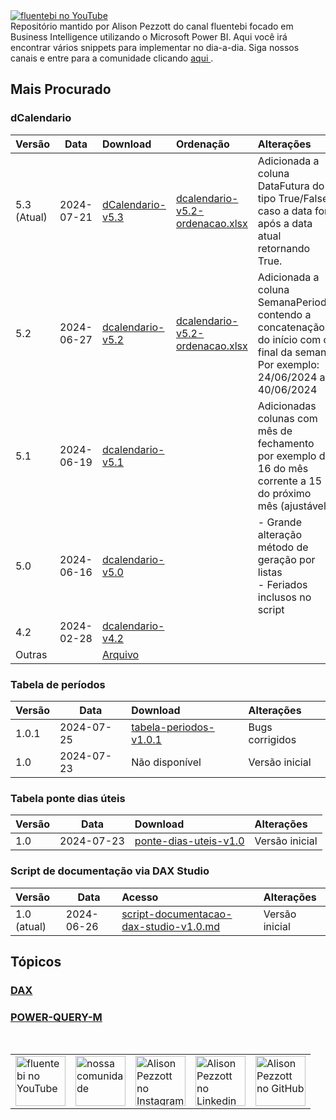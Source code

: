 <a href="https://www.youtube.com/@fluentebi" target="_blank">
  <img src="https://github.com/alisonpezzott/powerbi/blob/9f06bb851af832dedad9fa34cad406e956594cb3/assets/branding/header-git.png" alt="fluentebi no YouTube"/>
</a>
<br>
Repositório mantido por Alison Pezzott do canal fluentebi focado em Business Intelligence utilizando o Microsoft Power BI.
Aqui você irá encontrar vários snippets para implementar no dia-a-dia.
Siga nossos canais e entre para a comunidade clicando <a href="https://t.me/fluentebi" > aqui </a>.
<br>

## Mais Procurado

### dCalendario <br>

| Versão | Data | Download | Ordenação | Alterações |
| :- | - | :- | :- | :- |
| 5.3 (Atual) | 2024-07-21 |[dCalendario-v5.3](https://github.com/alisonpezzott/powerbi/blob/main/power-query-m/dcalendario/dcalendario-v5.3) | [dcalendario-v5.2-ordenacao.xlsx](https://github.com/alisonpezzott/powerbi/blob/main/power-query-m/dcalendario/dcalendario-v5.3-ordenacao.xlsx) | Adicionada a coluna DataFutura do tipo True/False caso a data for após a data atual retornando True. |
| 5.2 | 2024-06-27 |[dcalendario-v5.2](https://github.com/alisonpezzott/powerbi/blob/main/power-query-m/dcalendario/dcalendario-v5.2) | [dcalendario-v5.2-ordenacao.xlsx](https://github.com/alisonpezzott/powerbi/blob/main/power-query-m/dcalendario/dcalendario-v5.2-ordenacao.xlsx) | Adicionada a coluna SemanaPeriodo contendo a concatenação <br> do início com o final da semana <br> Por exemplo: 24/06/2024 a 40/06/2024|
| 5.1 | 2024-06-19 |[dcalendario-v5.1](https://github.com/alisonpezzott/powerbi/blob/main/power-query-m/dcalendario/dcalendario-v5.1) | | Adicionadas colunas com mês de fechamento<br>por exemplo de 16 do mês corrente a 15 do próximo mês (ajustável)|
| 5.0 | 2024-06-16 |[dcalendario-v5.0](https://github.com/alisonpezzott/powerbi/blob/main/power-query-m/dcalendario/dcalendario-v5.0) | | - Grande alteração método de geração por listas<br> - Feriados inclusos no script|
| 4.2 | 2024-02-28 | [dcalendario-v4.2](https://github.com/alisonpezzott/powerbi/blob/main/power-query-m/dcalendario/dcalendario-v4.2)|||
| Outras |  | [Arquivo](https://github.com/alisonpezzott/powerbi/blob/main/power-query-m/dcalendario/arquivo)|||

### Tabela de períodos <br>
| Versão | Data | Download | Alterações |
| :- | - | :- | :- |
|1.0.1 | 2024-07-25 | [tabela-periodos-v1.0.1](https://github.com/alisonpezzott/powerbi/blob/main/power-query-m/dcalendario/tabela-periodos-v1.0.1) | Bugs corrigidos |
|1.0 | 2024-07-23 | Não disponível | Versão inicial |

### Tabela ponte dias úteis <br>
| Versão | Data | Download | Alterações |
| :- | - | :- | :- |
|1.0 | 2024-07-23 | [ponte-dias-uteis-v1.0](https://github.com/alisonpezzott/powerbi/blob/main/power-query-m/dcalendario/ponte-dias-uteis-v1.0)| Versão inicial |


### Script de documentação via DAX Studio <br>
| Versão | Data | Acesso | Alterações |
| :- | - | :- | :- |
| 1.0 (atual) | 2024-06-26 |[script-documentacao-dax-studio-v1.0.md](https://github.com/alisonpezzott/powerbi/blob/main/dax/dax-studio/script-documentacao-dax-studio-v1.0.md)|Versão inicial|

## Tópicos

### [DAX](https://github.com/alisonpezzott/powerbi/tree/main/dax)

### [POWER-QUERY-M](https://github.com/alisonpezzott/powerbi/tree/main/power-query-m) 

<br>

<table style="border-collapse: collapse; border: none;">
  <tr>
    <td style="border: none;">
      <a href="https://www.youtube.com/@fluentebi" target="_blank">
        <img src="https://github.com/alisonpezzott/powerbi/blob/main/assets/icons/youtube.png" alt="fluentebi no YouTube" style="width:80px;"/>
      </a>
    </td>
    <td style="border: none;">
      <a href="https://t.me/fluentebi" target="_blank">
        <img src="https://github.com/alisonpezzott/powerbi/blob/main/assets/icons/telegram.png" alt="nossa comunidade" style="width:80px;"/>
      </a>
    </td>
    <td style="border: none;">
      <a href="https://www.instagram.com/alisonpezzott" target="_blank">
        <img src="https://github.com/alisonpezzott/powerbi/blob/main/assets/icons/instagram.png" alt="Alison Pezzott no Instagram" style="width:80px;"/>
      </a>
    </td>
    <td style="border: none;">
      <a href="https://www.linkedin.com/in/alisonpezzott" target="_blank">
        <img src="https://github.com/alisonpezzott/powerbi/blob/main/assets/icons/linkedin.png" alt="Alison Pezzott no Linkedin" style="width:80px;"/>
      </a>
    </td>
    <td style="border: none;">
      <a href="https://www.github.com/alisonpezzott" target="_blank">
        <img src="https://github.com/alisonpezzott/powerbi/blob/main/assets/icons/github.png" alt="Alison Pezzott no GitHub" style="width:80px;"/>
      </a>
    </td>
  </tr>
</table>


